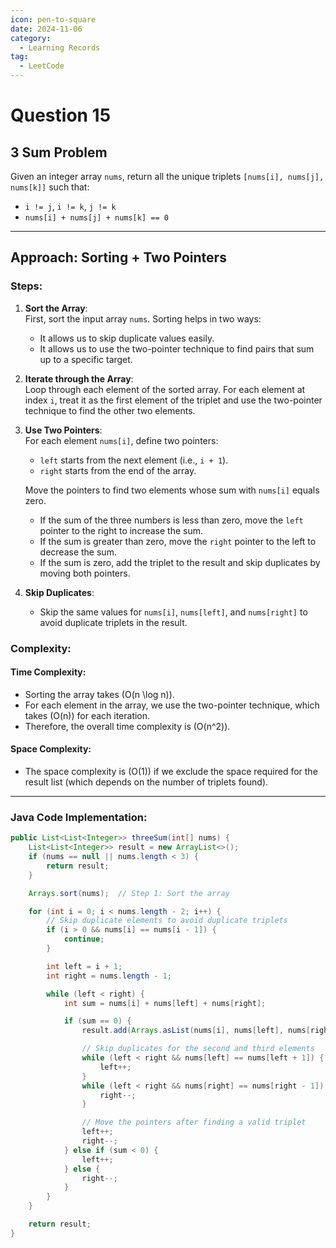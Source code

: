 ```yaml
---
icon: pen-to-square
date: 2024-11-06
category:
  - Learning Records
tag:
  - LeetCode
---
```


# Question 15

## 3 Sum Problem 

Given an integer array `nums`, return all the unique triplets `[nums[i], nums[j], nums[k]]` such that:

- `i != j`, `i != k`, `j != k`
- `nums[i] + nums[j] + nums[k] == 0`

---

## Approach: Sorting + Two Pointers

### Steps:

1. **Sort the Array**:  
   First, sort the input array `nums`. Sorting helps in two ways:
    - It allows us to skip duplicate values easily.
    - It allows us to use the two-pointer technique to find pairs that sum up to a specific target.

2. **Iterate through the Array**:  
   Loop through each element of the sorted array. For each element at index `i`, treat it as the first element of the triplet and use the two-pointer technique to find the other two elements.

3. **Use Two Pointers**:  
   For each element `nums[i]`, define two pointers:
    - `left` starts from the next element (i.e., `i + 1`).
    - `right` starts from the end of the array.

   Move the pointers to find two elements whose sum with `nums[i]` equals zero.
    - If the sum of the three numbers is less than zero, move the `left` pointer to the right to increase the sum.
    - If the sum is greater than zero, move the `right` pointer to the left to decrease the sum.
    - If the sum is zero, add the triplet to the result and skip duplicates by moving both pointers.

4. **Skip Duplicates**:
    - Skip the same values for `nums[i]`, `nums[left]`, and `nums[right]` to avoid duplicate triplets in the result.
   
### Complexity:
#### Time Complexity:
- Sorting the array takes \(O(n \log n)\).
- For each element in the array, we use the two-pointer technique, which takes \(O(n)\) for each iteration.
- Therefore, the overall time complexity is \(O(n^2)\).

#### Space Complexity:
- The space complexity is \(O(1)\) if we exclude the space required for the result list (which depends on the number of triplets found).

---

### Java Code Implementation:

```java
public List<List<Integer>> threeSum(int[] nums) {
    List<List<Integer>> result = new ArrayList<>();
    if (nums == null || nums.length < 3) {
        return result;
    }

    Arrays.sort(nums);  // Step 1: Sort the array

    for (int i = 0; i < nums.length - 2; i++) {
        // Skip duplicate elements to avoid duplicate triplets
        if (i > 0 && nums[i] == nums[i - 1]) {
            continue;
        }

        int left = i + 1;
        int right = nums.length - 1;

        while (left < right) {
            int sum = nums[i] + nums[left] + nums[right];

            if (sum == 0) {
                result.add(Arrays.asList(nums[i], nums[left], nums[right]));

                // Skip duplicates for the second and third elements
                while (left < right && nums[left] == nums[left + 1]) {
                    left++;
                }
                while (left < right && nums[right] == nums[right - 1]) {
                    right--;
                }

                // Move the pointers after finding a valid triplet
                left++;
                right--;
            } else if (sum < 0) {
                left++;
            } else {
                right--;
            }
        }
    }

    return result;
}
```
